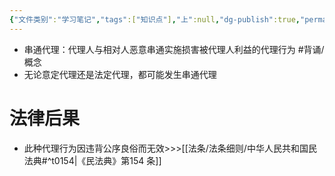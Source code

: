 ```yaml
---
{"文件类别":"学习笔记","tags":["知识点"],"上":null,"dg-publish":true,"permalink":"/学习笔记/知识点cheese/串通代理/","dgPassFrontmatter":true,"created":"2024-08-20T21:46:05.717+08:00","updated":"2024-09-11T12:53:00.740+08:00"}
---
```


- 串通代理：代理人与相对人恶意串通实施损害被代理人利益的代理行为 #背诵/概念 
- 无论意定代理还是法定代理，都可能发生串通代理
# 法律后果
- 此种代理行为因违背公序良俗而无效>>>[[法条/法条细则/中华人民共和国民法典#^t0154\|《民法典》第154 条]]